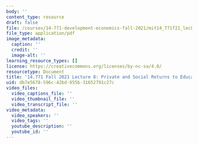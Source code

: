 ```yaml
---
body: ''
content_type: resource
draft: false
file: /courses/14-771-development-economics-fall-2021/mit14_771f21_lec8.pdf
file_type: application/pdf
image_metadata:
  caption: ''
  credit: ''
  image-alt: ''
learning_resource_types: []
license: https://creativecommons.org/licenses/by-nc-sa/4.0/
resourcetype: Document
title: '14.771 Fall 2021 Lecture 8: Private and Social Returns to Education'
uid: db7e5678-596c-42bd-955b-31652791c27c
video_files:
  video_captions_file: ''
  video_thumbnail_file: ''
  video_transcript_file: ''
video_metadata:
  video_speakers: ''
  video_tags: ''
  youtube_description: ''
  youtube_id: ''
---
```

